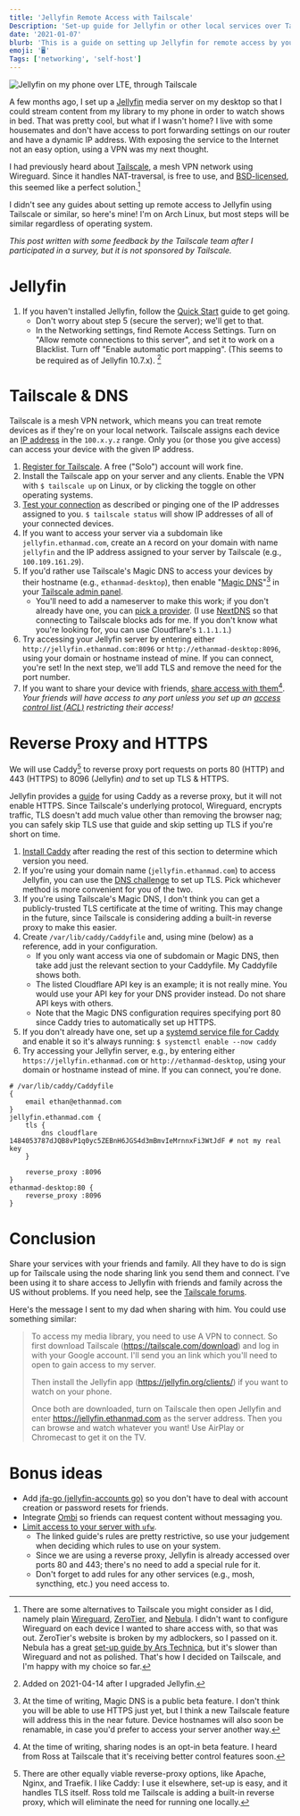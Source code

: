 ```yaml
---
title: 'Jellyfin Remote Access with Tailscale'
Description: 'Set-up guide for Jellyfin or other local services over Tailscale'
date: '2021-01-07'
blurb: 'This is a guide on setting up Jellyfin for remote access by yourself & friends using Tailscale (for free) with a reverse proxy to get easy-to-rembemer URLs like https://jellyfin.ethanmad.com or http://jellyfin. Though this is written about Jellyfin, you can probably follow along for any other local service.'
emoji: '🖥️'
Tags: ['networking', 'self-host']
---
```


![Jellyfin on my phone over LTE, through Tailscale](jellyfin_over_lte_800x.jpg "Look ma, no LAN! - Connecting to my Jellyfin server over LTE, through Tailscale")

A few months ago,  I set up a [Jellyfin](https://jellyfin.org) media server on my desktop so that I could stream content from my library to my phone in order to watch shows in bed.
That was pretty cool, but what if I wasn't home?
I live with some housemates and don't have access to port forwarding settings on our router and have a dynamic IP address.
With exposing the service to the Internet not an easy option, using a VPN was my next thought.

I had previously heard about [Tailscale](https://tailscale.com), a mesh VPN network using Wireguard. Since it handles NAT-traversal, is free to use, and [BSD-licensed](https://github.com/tailscale/tailscale/blob/main/LICENSE "The network service is non-free, of course. Use plain Wireguard or Nebula if you want control over the network."), this seemed like a perfect solution.[^Tailscale alternatives]

I didn't see any guides about setting up remote access to Jellyfin using Tailscale or similar, so here's mine!
I'm on Arch Linux, but most steps will be similar regardless of operating system.

[^Tailscale alternatives]: There are some alternatives to Tailscale you might consider as I did, namely plain [Wireguard](https://www.wireguard.com/), [ZeroTier](https://www.zerotier.com/), and [Nebula](https://github.com/slackhq/nebula). I didn't want to configure Wireguard on each device I wanted to share access with, so that was out. ZeroTier's website is broken by my adblockers, so I passed on it. Nebula has a great [set-up guide by Ars Technica](https://arstechnica.com/gadgets/2019/12/how-to-set-up-your-own-nebula-mesh-vpn-step-by-step/), but it's slower than Wireguard and not as polished. That's how I decided on Tailscale, and I'm happy with my choice so far.

*This post written with some feedback by the Tailscale team after I participated in a survey, but it is not sponsored by Tailscale.*

# Jellyfin

1. If you haven't installed Jellyfin, follow the [Quick Start](https://jellyfin.org/docs/general/quick-start.html) guide to get going.
    * Don't worry about step 5 (secure the server); we'll get to that.
    * In the Networking settings, find Remote Access Settings. Turn on "Allow remote connections to this server", and set it to work on a Blacklist. Turn off "Enable automatic port mapping". (This seems to be required as of Jellyfin 10.7.x). [^Edit1]

[^Edit1]: Added on 2021-04-14 after I upgraded Jellyfin.

# Tailscale & DNS

Tailscale is a mesh VPN network, which means you can treat remote devices as if they're on your local network. Tailscale assigns each device an [IP address](https://tailscale.com/kb/1033/ip-and-dns-addresses) in the `100.x.y.z` range. Only you (or those you give access) can access your device with the given IP address.

1. [Register for Tailscale](https://login.tailscale.com/start). A free ("Solo") account will work fine.
1. Install the Tailscale app on your server and any clients.
Enable the VPN with `$ tailscale up` on Linux, or by clicking the toggle on other operating systems.
1. [Test your connection](https://tailscale.com/kb/1030/next-steps) as described or pinging one of the IP addresses assigned to you. `$ tailscale status` will show IP addresses of all of your connected devices.
1. If you want to access your server via a subdomain like `jellyfin.ethanmad.com`, create an `A` record on your domain with name `jellyfin` and the IP address assigned to your server by Tailscale (e.g., `100.109.161.29`).
1. If you'd rather use Tailscale's Magic DNS to access your devices by their hostname (e.g., `ethanmad-desktop`), then enable "[Magic DNS](https://tailscale.com/kb/1081/magic-dns)"[^Magic DNS] in your [Tailscale admin panel](https://login.tailscale.com/admin/dns).
    * You'll need to add a nameserver to make this work; if you don't already have one, you can [pick a provider](https://www.privacytools.io/providers/dns/).
    (I use [NextDNS](https://nextdns.io) so that connecting to Tailscale blocks ads for me. If you don't know what you're looking for, you can use Cloudflare's `1.1.1.1`.)
1. Try accessing your Jellyfin server by entering either `http://jellyfin.ethanmad.com:8096` or `http://ethanmad-desktop:8096`, using your domain or hostname instead of mine. If you can connect, you're set! In the next step, we'll add TLS and remove the need for the port number.
1. If you want to share your device with friends, [share access with them](https://tailscale.com/kb/1084/sharing)[^sharing]. *Your friends will have access to any port unless you set up an [access control list (ACL)](https://tailscale.com/kb/1018/acls#acls) restricting their access!*

[^Magic DNS]: At the time of writing, Magic DNS is a public beta feature. I don't think you will be able to use HTTPS just yet, but I think a new Tailscale feature will address this in the near future. Device hostnames will also soon be renamable, in case you'd prefer to access your server another way.
[^sharing]: At the time of writing, sharing nodes is an opt-in beta feature. I heard from Ross at Tailscale that it's receiving better control features soon.

# Reverse Proxy and HTTPS

We will use Caddy[^reverse proxy] to reverse proxy port requests on ports 80 (HTTP) and 443 (HTTPS) to 8096 (Jellyfin) *and* to set up TLS & HTTPS.

Jellyfin provides a [guide](https://caddy.community/t/how-to-use-dns-provider-modules-in-caddy-2/8148) for using Caddy as a reverse proxy, but it will not enable HTTPS.
Since Tailscale's underlying protocol, Wireguard, encrypts traffic, TLS doesn't add much value other than removing the browser nag;
you can safely skip TLS use that guide and skip setting up TLS if you're short on time.

1. [Install Caddy](https://caddyserver.com/docs/install) after reading the rest of this section to determine which version you need.
1. If you're using your domain name (`jellyfin.ethanmad.com`) to access Jellyfin, you can use the [DNS challenge](https://caddy.community/t/how-to-use-dns-provider-modules-in-caddy-2/8148) to set up TLS. Pick whichever method is more convenient for you of the two.
1. If you're using Tailscale's Magic DNS, I don't think you can get a publicly-trusted TLS certificate at the time of writing. This may change in the future, since Tailscale is considering adding a built-in reverse proxy to make this easier.
1. Create `/var/lib/caddy/Caddyfile` and, using mine (below) as a reference, add in your configuration.
    * If you only want access via one of subdomain or Magic DNS, then take add just the relevant section to your Caddyfile. My Caddyfile shows both.
    * The listed Cloudflare API key is an example; it is not really mine. You would use your API key for your DNS provider instead. Do not share API keys with others.
    * Note that the Magic DNS configuration requires specifying port 80 since Caddy tries to automatically set up HTTPS.
1. If you don't already have one, set up a [systemd service file for Caddy](https://caddyserver.com/docs/install#linux-service) and enable it so it's always running: `$ systemctl enable --now caddy`
1. Try accessing your Jellyfin server, e.g., by entering either `https://jellyfin.ethanmad.com` or `http://ethanmad-desktop`, using your domain or hostname instead of mine. If you can connect, you're done.

``` Caddyfile
# /var/lib/caddy/Caddyfile
{
    email ethan@ethanmad.com
}
jellyfin.ethanmad.com {
    tls {
        dns cloudflare 1484053787dJQB8vP1q0yc5ZEBnH6JGS4d3mBmvIeMrnnxFi3WtJdF # not my real key
    }

    reverse_proxy :8096
}
ethanmad-desktop:80 {
    reverse_proxy :8096
}
```


[^reverse proxy]: There are other equally viable reverse-proxy options, like Apache, Nginx, and Traefik. I like Caddy: I use it elsewhere, set-up is easy, and it handles TLS itself. Ross told me Tailscale is adding a built-in reverse proxy, which will eliminate the need for running one locally.

# Conclusion

Share your services with your friends and family. All they have to do is sign up for Tailscale using the node sharing link you send them and connect. I've been using it to share access to Jellyfin with friends and family across the US without problems. If you need help, see the [Tailscale forums](https://forum.tailscale.com/).

Here's the message I sent to my dad when sharing with him. You could use something similar:
> To access my media library, you need to use A VPN to connect. So first download Tailscale (https://tailscale.com/download) and log in with your Google account. I'll send you an link which you'll need to open to gain access to my server.
>
> Then install the Jellyfin app (https://jellyfin.org/clients/) if you want to watch on your phone.
>
> Once both are downloaded, turn on Tailscale then open Jellyfin and enter https://jellyfin.ethanmad.com as the server address. Then you can browse and watch whatever you want! Use AirPlay or Chromecast to get it on the TV.


# Bonus ideas
- Add [jfa-go (jellyfin-accounts go)](https://github.com/hrfee/jfa-go) so you don't have to deal with account creation or password resets for friends.
- Integrate [Ombi](https://github.com/tidusjar/Ombi) so friends can request content without messaging you.
- [Limit access to your server with `ufw`](https://tailscale.com/kb/1077/secure-server-ubuntu-18-04#step-3-allow-access-over-tailscale).
    - The linked guide's rules are pretty restrictive, so use your judgement when deciding which rules to use on your system.
    - Since we are using a reverse proxy, Jellyfin is already accessed over ports 80 and 443; there's no need to add a special rule for it.
    - Don't forget to add rules for any other services (e.g., mosh, syncthing, etc.) you need access to.
